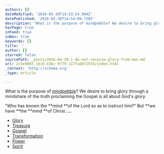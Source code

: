 ```yaml
---
authors: []
dateModified: '2016-05-30T14:53:54.904Z'
datePublished: '2016-05-30T14:54:09.720Z'
description: "What is the purpose of mindpebble? We desire to bring glory through a mindshare of the truth proclaiming the Gospel is all about God's glory."
hasPage: true
inFeed: true
inNav: true
keywords: []
title: ''
author: []
starred: false
sourcePath: _posts/2016-04-30-i-do-not-receive-glory-from-men.md
url: 2c5e9865-16c6-43bc-9f79-117fad4f25f4/index.html
_context: 'http://schema.org'
_type: Article

---
```

What is the purpose of [mindpebble][0]? We desire to bring glory through a mindshare of the truth proclaiming the Gospel is all about God's glory.

"Who has known the **mind **of the Lord so as to instruct him?" But **we have **the **mind **of Christ. **...**

* [Glory][1]
* [Treasure][2]
* [Gospel][3]
* [Transformation][4]
* [Power][5]
* [Spirit][6]

[0]: https://thegrid.ai/mindpebble/what-is-the-purpose-of-mindpebble/ "Mindpebble"
[1]: https://thegrid.ai/pebblegenesis/
[2]: https://thegrid.ai/pebblegenesis/the-real-revelation-is-to-have-the-understanding-of-the-know/
[3]: https://thegrid.ai/pebblegenesis/master-designer-g/ "Gospel "
[4]: https://thegrid.ai/pebblegenesis/efccceaa-e207-4635-9092-5f2687e2d4e0/
[5]: https://thegrid.ai/pebblegenesis/what-no-eye-has-seen-what-no-ear-has-heard-and-what-no-hum/
[6]: http://biblehub.com/1_corinthians/2-15.htm